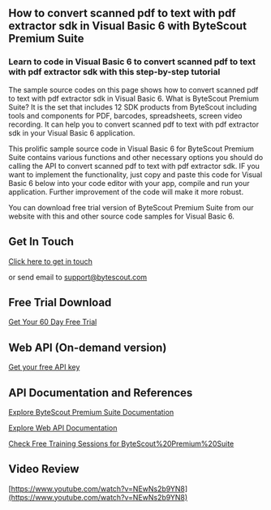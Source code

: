 ## How to convert scanned pdf to text with pdf extractor sdk in Visual Basic 6 with ByteScout Premium Suite

### Learn to code in Visual Basic 6 to convert scanned pdf to text with pdf extractor sdk with this step-by-step tutorial

The sample source codes on this page shows how to convert scanned pdf to text with pdf extractor sdk in Visual Basic 6. What is ByteScout Premium Suite? It is the set that includes 12 SDK products from ByteScout including tools and components for PDF, barcodes, spreadsheets, screen video recording. It can help you to convert scanned pdf to text with pdf extractor sdk in your Visual Basic 6 application.

This prolific sample source code in Visual Basic 6 for ByteScout Premium Suite contains various functions and other necessary options you should do calling the API to convert scanned pdf to text with pdf extractor sdk. IF you want to implement the functionality, just copy and paste this code for Visual Basic 6 below into your code editor with your app, compile and run your application. Further improvement of the code will make it more robust.

You can download free trial version of ByteScout Premium Suite from our website with this and other source code samples for Visual Basic 6.

## Get In Touch

[Click here to get in touch](https://bytescout.zendesk.com/hc/en-us/requests/new?subject=ByteScout%20Premium%20Suite%20Question)

or send email to [support@bytescout.com](mailto:support@bytescout.com?subject=ByteScout%20Premium%20Suite%20Question) 

## Free Trial Download

[Get Your 60 Day Free Trial](https://bytescout.com/download/web-installer?utm_source=github-readme)

## Web API (On-demand version)

[Get your free API key](https://pdf.co/documentation/api?utm_source=github-readme)

## API Documentation and References

[Explore ByteScout Premium Suite Documentation](https://bytescout.com/documentation/index.html?utm_source=github-readme)

[Explore Web API Documentation](https://pdf.co/documentation/api?utm_source=github-readme)

[Check Free Training Sessions for ByteScout%20Premium%20Suite](https://academy.bytescout.com/)

## Video Review

[https://www.youtube.com/watch?v=NEwNs2b9YN8](https://www.youtube.com/watch?v=NEwNs2b9YN8)